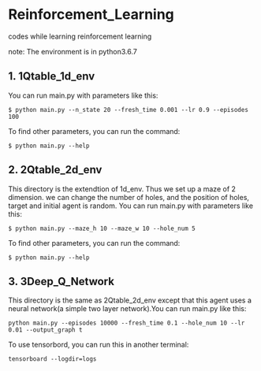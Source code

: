 # Reinforcement_Learning
codes while learning reinforcement learning

note: The environment is in python3.6.7


## 1. 1Qtable_1d_env

You can run main.py with parameters like this:<br>
```Shell
$ python main.py --n_state 20 --fresh_time 0.001 --lr 0.9 --episodes 100
```

To find other parameters, you can run the command: 
```Shell
$ python main.py --help
```


## 2. 2Qtable_2d_env

This directory is the extendtion of 1d_env. Thus we set up a maze of 2 dimension.
we can change the number of holes, and the position of holes, target and initial agent is random. 
You can run main.py with parameters like this:<br>
```Shell
$ python main.py --maze_h 10 --maze_w 10 --hole_num 5
```

To find other parameters, you can run the command: 
```Shell
$ python main.py --help
```

## 3. 3Deep_Q_Network
This directory is the same as 2Qtable_2d_env except that this agent uses a neural network(a simple two layer network).You can run main.py like this:
```Shell
python main.py --episodes 10000 --fresh_time 0.1 --hole_num 10 --lr 0.01 --output_graph t
```

To use tensorbord, you can run this in another terminal:
```Shell
tensorboard --logdir=logs
```